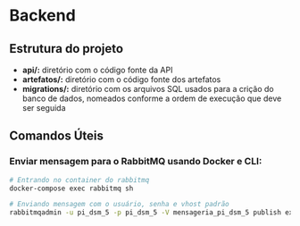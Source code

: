 # Backend

## Estrutura do projeto

- **api/:** diretório com o código fonte da API
- **artefatos/:** diretório com o código fonte dos artefatos
- **migrations/:** diretório com os arquivos SQL usados para a crição do banco de dados, nomeados conforme a ordem de execução que deve ser seguida

## Comandos Úteis

### Enviar mensagem para o RabbitMQ usando Docker e CLI:

```bash
# Entrando no container do rabbitmq
docker-compose exec rabbitmq sh

# Enviando mensagem com o usuário, senha e vhost padrão
rabbitmqadmin -u pi_dsm_5 -p pi_dsm_5 -V mensageria_pi_dsm_5 publish exchange=eventos_exchange routing_key=eventos payload="{\"artefato\": 1, \"corpo\": {\"mensagem\": \"sla\"}"
```